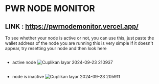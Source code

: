 # PWR NODE MONITOR

## LINK : https://pwrnodemonitor.vercel.app/

To see whether your node is active or not, you can use this, just paste the wallet address of the node you are running 
this is very simple 
If it doesn't appear, try resetting your node and then look here

##

- active node
![Cuplikan layar 2024-09-23 210937](https://github.com/user-attachments/assets/65bae155-7315-4823-96c0-9906e62c9f9a)

##

- node is inactive
![Cuplikan layar 2024-09-23 205911](https://github.com/user-attachments/assets/e87cd669-dba7-420f-b93d-946a1c30eeae)

